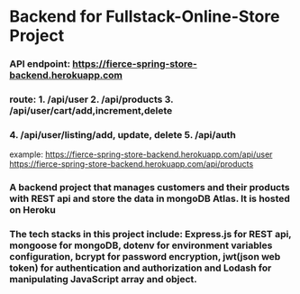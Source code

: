 # Backend for Fullstack-Online-Store Project

### API endpoint: https://fierce-spring-store-backend.herokuapp.com
### route: 1. /api/user 2. /api/products 3. /api/user/cart/add,increment,delete
### 4. /api/user/listing/add, update, delete 5. /api/auth
example: https://fierce-spring-store-backend.herokuapp.com/api/user <br /> https://fierce-spring-store-backend.herokuapp.com/api/products

### A backend project that manages customers and their products with REST api and store the data in mongoDB Atlas. It is hosted on Heroku

### The tech stacks in this project include: Express.js for REST api, mongoose for mongoDB, dotenv for environment variables configuration, bcrypt for password encryption, jwt(json web token) for authentication and authorization and Lodash for manipulating JavaScript array and object.

